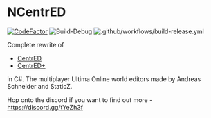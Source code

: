 # NCentrED
[![CodeFactor](https://www.codefactor.io/repository/github/deccer/ncentred/badge)](https://www.codefactor.io/repository/github/deccer/ncentred)
![Build-Debug](https://github.com/deccer/NCentrED/workflows/Build-Debug/badge.svg)
![.github/workflows/build-release.yml](https://github.com/deccer/NCentrED/workflows/.github/workflows/build-release.yml/badge.svg)

Complete rewrite of
- [CentrED](https://redmine.aksdb.de/projects/centred/wiki/CentrED)
- [CentrED+](https://uo.wzk.cz/centred-plus/)

 in C#. The multiplayer Ultima Online world editors made by Andreas Schneider and StaticZ.

Hop onto the discord if you want to find out more - https://discord.gg/tYeZh3f
